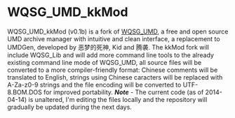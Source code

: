 # WQSG_UMD_kkMod
WQSG_UMD_kkMod (v0.1b) is a fork of [WQSG_UMD](https://github.com/WQSG/WQSG_UMD), a free and open source UMD archive manager with intuitive and clean interface, a replacement to UMDGen, developed by 恶梦的死神, Kid and 腾袭. The kkMod fork will include WQSG_Lib and will add more command line tools to the already existing command line mode of WQSG_UMD, all source files will be converted to a more compiler-friendly format: Chinese comments will be translated to English, strings using Chinese caracters will be replaced with A-Za-z0-9 strings and the file encoding will be converted to UTF-8.BOM.DOS for improved portability.
***Note*** - The current code (as of 2014-04-14) is unaltered, I'm editing the files locally and the repository will gradually be updated during the next days.
